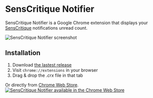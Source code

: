 SensCritique Notifier
=====================

SensCritique Notifier is a Google Chrome extension that displays your [SensCritique](http://www.senscritique.com) notifications unread count.

![SensCritique Notifier screenshot](https://raw.github.com/Narno/SensCritique-Notifier/master/doc/screenshot_640x400.png "SensCritique Notifier screenshot")

Installation
------------

1. Download [the lastest release](https://github.com/Narno/SensCritique-Notifier/releases)
2. Visit ```chrome://extensions``` in your browser
3. Drag & drop the _.crx_ file in that tab

Or directly from [Chrome Web Store](https://chrome.google.com/webstore/detail/senscritique-notifier/modfdnhchpghpbfdngipkncfjcjmjjel).  
[![SensCritique Notifier available in the Chrome Web Store](https://developers.google.com/chrome/web-store/images/branding/ChromeWebStore_BadgeWBorder_v2_206x58.png)](https://chrome.google.com/webstore/detail/senscritique-notifier/modfdnhchpghpbfdngipkncfjcjmjjel)

